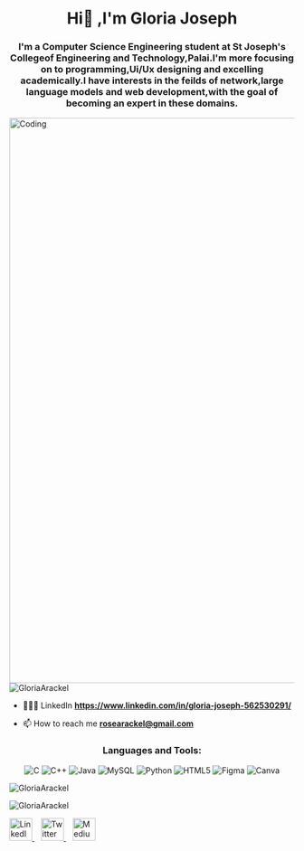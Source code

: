 <h1 align="center">Hi👋 ,I'm Gloria Joseph</h1>
<h3 align="center">I'm a Computer Science Engineering student at St Joseph's Collegeof Engineering and Technology,Palai.I'm more focusing on to programming,Ui/Ux designing and excelling academically.I have interests in the feilds of network,large language models and web development,with the goal of becoming an expert in these domains.</h3>
<img align="center" alt="Coding" width="1000" src="https://media.giphy.com/media/v1.Y2lkPTc5MGI3NjExM294aGhydm9yaWc5NG1rOWFmNXBxZGZibmcxODFkdTVuMnhhMm1wZiZlcD12MV9pbnRlcm5hbF9naWZfYnlfaWQmY3Q9Zw/HscDLzkO8EOTmgkhQP/giphy.gif"
 
<p align="center"> <img src="https://komarev.com/ghpvc/?username=GloriaArackel&label=Profile%20views&color=0e75b6&style=flat" alt="GloriaArackel" /> </p>
 
- 👨🏼‍💻 LinkedIn **https://www.linkedin.com/in/gloria-joseph-562530291/**
 
-  📫 How to reach me **rosearackel@gmail.com**

<h3 align="center">Languages and Tools:</h3>
<p align="center">
  <!-- C -->
  <img src="https://img.shields.io/badge/-C-007ACC?style=for-the-badge&logo=c&logoColor=white" alt="C"/>
  <!-- C++ -->
  <img src="https://img.shields.io/badge/-C%2B%2B-0080FF?style=for-the-badge&logo=c%2B%2B&logoColor=white" alt="C++"/>
  <!-- Java -->
  <img src="https://img.shields.io/badge/-Java-FF6F00?style=for-the-badge&logo=java&logoColor=white" alt="Java"/>
  <!-- MySQL -->
  <img src="https://img.shields.io/badge/-MySQL-009EDF?style=for-the-badge&logo=mysql&logoColor=white" alt="MySQL"/>
  <!-- Python -->
  <img src="https://img.shields.io/badge/-Python-4B8BBE?style=for-the-badge&logo=python&logoColor=white" alt="Python"/>
  <!-- HTML5 -->
  <img src="https://img.shields.io/badge/-HTML5-FF5733?style=for-the-badge&logo=html5&logoColor=white" alt="HTML5"/>
  <!-- Figma -->
  <img src="https://img.shields.io/badge/-Figma-FF3366?style=for-the-badge&logo=figma&logoColor=white" alt="Figma"/>
  <!-- Canva -->
  <img src="https://img.shields.io/badge/-Canva-00E5E5?style=for-the-badge&logo=canva&logoColor=white" alt="Canva"/>
</p>


<p><img align="center" src="https://github-readme-stats.vercel.app/api/top-langs?username=GloriaArackel&show_icons=true&locale=en&layout=compact" alt="GloriaArackel" /></p>

<p><img align="center" src="https://github-readme-streak-stats.herokuapp.com/?user=GloriaArackel&" alt="GloriaArackel" /></p>

  <!-- LinkedIn -->
  <a href="https://www.linkedin.com/in/gloria-joseph-562530291/" target="_blank">
    <img src="https://cdn.jsdelivr.net/gh/devicons/devicon/icons/linkedin/linkedin-original.svg" alt="LinkedIn" width="40" height="40"/>
  </a>
  &nbsp;&nbsp;
  <!-- Twitter -->
  <a href="https://x.com/GloriaArackel/" target="_blank">
    <img src="https://cdn-icons-png.flaticon.com/512/733/733579.png" alt="Twitter" width="40" height="40"/>
  </a>
  &nbsp;&nbsp;

  <!-- Medium -->
  <a href="https://medium.com/@rosearackel" target="_blank">
    <img src="https://cdn-icons-png.flaticon.com/512/5968/5968906.png" alt="Medium" width="40" height="40"/>
  </a>
</p>
